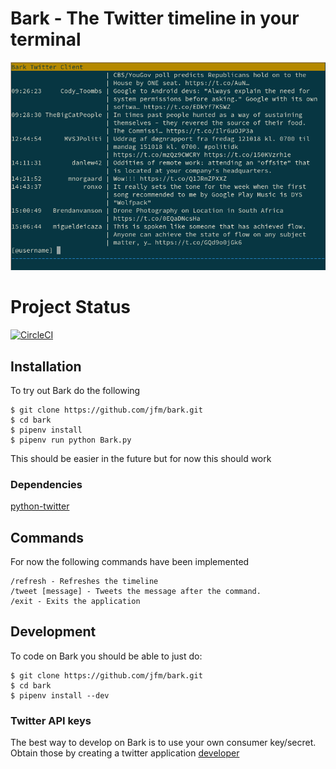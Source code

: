 # Bark - The Twitter timeline in your terminal
![Screenshot](screenshot.png)

# Project Status
[![CircleCI](https://circleci.com/gh/jfm/bark.svg?style=svg)](https://circleci.com/gh/jfm/bark)

## Installation
To  try out Bark do the following
```shell
$ git clone https://github.com/jfm/bark.git
$ cd bark
$ pipenv install
$ pipenv run python Bark.py
```
This should be easier in the future but for now this should work

### Dependencies
[python-twitter](https://github.com/bear/python-twitter)

## Commands
For now the following commands have been implemented

```
/refresh - Refreshes the timeline
/tweet [message] - Tweets the message after the command.
/exit - Exits the application
```

## Development
To code on Bark you should be able to just do:

```shell
$ git clone https://github.com/jfm/bark.git
$ cd bark
$ pipenv install --dev
```

### Twitter API keys
The best way to develop on Bark is to use your own consumer key/secret. Obtain those by creating a twitter application [developer](https://apps.twitter.com/)

